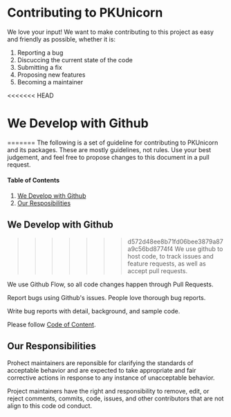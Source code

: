 # Contributing to PKUnicorn
We love your input! We want to make contributing to this project as easy and friendly as possible, whether it is:
1. Reporting a bug
2. Discuccing the current state of the code
3. Submitting a fix
4. Proposing new features
5. Becoming a maintainer

<<<<<<< HEAD
# We Develop with Github
=======
The following is a set of guideline for contributing to PKUnicorn and its packages. These are mostly guidelines, not rules. Use your best judgement, and feel free to propose changes to this document in a pull request.

#### Table of Contents

1. [We Develop with Github](#jump1)
2. [Our Resposibilities](#jump2)

## <span id="jump1">We Develop with Github</span>
>>>>>>> d572d48ee8b71fd06bee3879a87a9c56bd8774f4
We use github to host code, to track issues and feature requests, as well as accept pull requests.

We use Github Flow, so all code changes happen through Pull Requests.

Report bugs using Github's issues. People love thorough bug reports.

Write bug reports with detail, background, and sample code.

Please follow [Code of Content](https://github.com/PerfectBlue-ly/PKUnicorn/blob/master/Code_of_Conduct.md).

## <span id="jump2">Our Responsibilities</span>
Prohect maintainers are reponsible for clarifying the standards of acceptable behavior and are expected to take appropriate and fair corrective actions in response to any instance of unacceptable behavior.

Project maintainers have the right and responsibility to remove, edit, or reject comments, commits, code, issues, and other contributors that are not align to this code od conduct.
